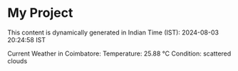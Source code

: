 # My Project

This content is dynamically generated in Indian Time (IST): 2024-08-03 20:24:58 IST


Current Weather in Coimbatore:
Temperature: 25.88 °C
Condition: scattered clouds
